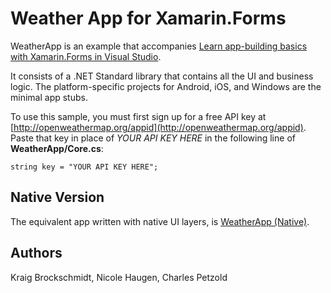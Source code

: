 Weather App for Xamarin.Forms
==========

WeatherApp is an example that accompanies [Learn app-building basics with Xamarin.Forms in Visual Studio](https://docs.microsoft.com/en-us/visualstudio/cross-platform/learn-app-building-basics-with-xamarin-forms-in-visual-studio).

It consists of a .NET Standard library that contains all the UI and business logic. The platform-specific projects for Android, iOS, and Windows are the minimal app stubs.

To use this sample, you must first sign up for a free API key at [http://openweathermap.org/appid](http://openweathermap.org/appid). Paste that key in place of *YOUR API KEY HERE* in the following line of **WeatherApp/Core.cs**:

```
string key = "YOUR API KEY HERE";
```

Native Version
--------------

The equivalent app written with native UI layers, is [WeatherApp (Native)](https://github.com/xamarin/mobile-samples/tree/master/Weather).

Authors
-------

Kraig Brockschmidt, Nicole Haugen, Charles Petzold
